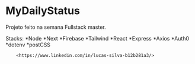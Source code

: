 # MyDailyStatus
Projeto feito na semana Fullstack master.



Stacks: *Node 
        *Next 
        *Firebase 
        *Tailwind 
        *React 
        *Express 
        *Axios
        *Auth0
        *dotenv
        *postCSS
        
        
        <https://www.linkedin.com/in/lucas-silva-b12b281a3/>
